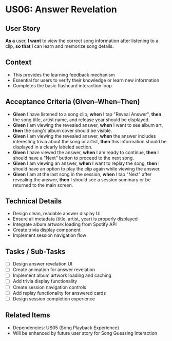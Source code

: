 # US06: Answer Revelation

## User Story
**As a** user, **I want** to view the correct song information after listening to a clip, **so that** I can learn and memorize song details.

## Context
- This provides the learning feedback mechanism
- Essential for users to verify their knowledge or learn new information
- Completes the basic flashcard interaction loop

## Acceptance Criteria (Given–When–Then)
- **Given** I have listened to a song clip, **when** I tap "Reveal Answer", **then** the song title, artist name, and release year should be displayed.
- **Given** I am viewing the revealed answer, **when** I want to see album art, **then** the song's album cover should be visible.
- **Given** I am viewing the revealed answer, **when** the answer includes interesting trivia about the song or artist, **then** this information should be displayed in a clearly labeled section.
- **Given** I have viewed the answer, **when** I am ready to continue, **then** I should have a "Next" button to proceed to the next song.
- **Given** I am viewing an answer, **when** I want to replay the song, **then** I should have an option to play the clip again while viewing the answer.
- **Given** I am at the last song in the session, **when** I tap "Next" after revealing the answer, **then** I should see a session summary or be returned to the main screen.

## Technical Details
- Design clean, readable answer display UI
- Ensure all metadata (title, artist, year) is properly displayed
- Integrate album artwork loading from Spotify API
- Create trivia display component
- Implement session navigation flow

## Tasks / Sub-Tasks
- [ ] Design answer revelation UI
- [ ] Create animation for answer revelation
- [ ] Implement album artwork loading and caching
- [ ] Add trivia display functionality
- [ ] Create session navigation controls
- [ ] Add replay functionality for answered cards
- [ ] Design session completion experience

## Related Items
- Dependencies: US05 (Song Playback Experience)
- Will be enhanced by future user story for Song Guessing Interaction